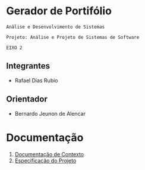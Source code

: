 <h1> Gerador de Portifólio </h1>

`Análise e Desenvolvimento de Sistemas`

`Projeto: Análise e Projeto de Sistemas de Software`

`EIXO 2`


## Integrantes

* Rafael Dias Rubio

## Orientador

* Bernardo Jeunon de Alencar


# Documentação
<ol>
<li><a href="docs/01-Documentação de Contexto.md"> Documentação de Contexto</a></li>
<li><a href="docs/02-Especificação do Projeto.md"> Especificação do Projeto</a></li>
</ol>
